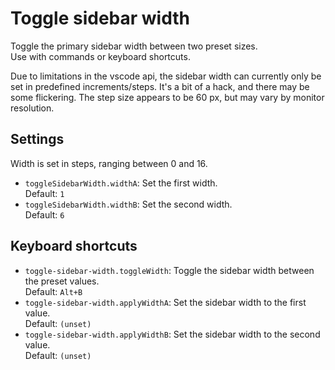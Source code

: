 # Toggle sidebar width
Toggle the primary sidebar width between two preset sizes.\
Use with commands or keyboard shortcuts.

Due to limitations in the vscode api, the sidebar width can currently only be set in predefined increments/steps. It's a bit of a hack, and there may be some flickering. The step size appears to be 60 px, but may vary by monitor resolution.

## Settings
Width is set in steps, ranging between 0 and 16.
- `toggleSidebarWidth.widthA`: Set the first width.\
  Default: `1`
- `toggleSidebarWidth.widthB`: Set the second width.\
  Default: `6`

## Keyboard shortcuts
- `toggle-sidebar-width.toggleWidth`: Toggle the sidebar width between the preset values.\
  Default: `Alt+B`
- `toggle-sidebar-width.applyWidthA`: Set the sidebar width to the first value.\
  Default: `(unset)`
- `toggle-sidebar-width.applyWidthB`: Set the sidebar width to the second value.\
  Default: `(unset)`
